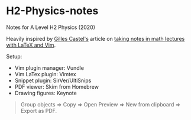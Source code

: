 # H2-Physics-notes
Notes for A Level H2 Physics (2020)

Heavily inspired by [Gilles Castel's][1] article on [taking notes in math lectures with LaTeX and Vim][2]. 

Setup:
- Vim plugin manager: Vundle <br>
- Vim LaTex plugin: Vimtex
- Snippet plugin: SirVer/UltiSnips
- PDF viewer: Skim from Homebrew
- Drawing figures: Keynote 
> Group objects => Copy => Open Preview => New from clipboard => Export as PDF.


[1]: https://castel.dev
[2]: https://castel.dev/post/lecture-notes-1/
